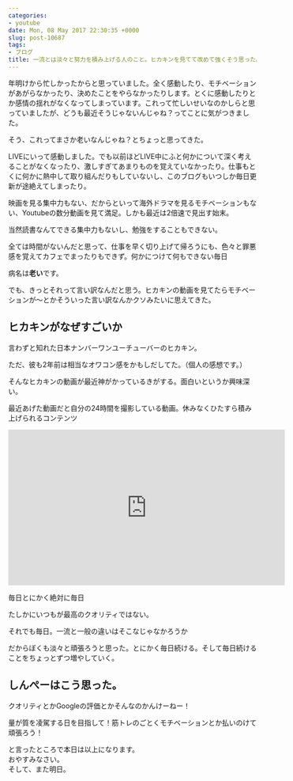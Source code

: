 ```yaml
---
categories:
- youtube
date: Mon, 08 May 2017 22:30:35 +0000
slug: post-10687
tags:
- ブログ
title: 一流とは淡々と努力を積み上げる人のこと。ヒカキンを見てて改めて強くそう思った。
---
```


年明けから忙しかったからと思っていました。全く感動したり、モチベーションがあがらなかったり、決めたことをやらなかったりします。とくに感動したりとか感情の揺れがなくなってしまっています。これって忙しいせいなのかしらと思っていましたが、どうも最近そうじゃないんじゃね？ってことに気がつきました。

そう、これってまさか老いなんじゃね？とちょっと思ってきた。

LIVEにいって感動しました。でも以前ほどLIVE中にふと何かについて深く考えることがなくなったり、激しすぎてあまりものを覚えていなかったり。仕事もとくに何かに熱中して取り組んだりもしていないし、このブログもいつしか毎日更新が途絶えてしまったり。

映画を見る集中力もない、だからといって海外ドラマを見るモチベーションもない、Youtubeの数分動画を見て満足。しかも最近は2倍速で見出す始末。

当然読書なんてできる集中力もないし、勉強をすることもできない。

全ては時間がないんだと思って、仕事を早く切り上げて帰ろうにも、色々と罪悪感を覚えてカフェでまったりもできず。何かにつけて何もできない毎日

病名は<strong>老い</strong>です。

でも、きっとそれって言い訳なんだと思う。ヒカキンの動画を見てたらモチベーションが〜とかそういった言い訳なんかクソみたいに思えてきた。<!--more--><h2>ヒカキンがなぜすごいか</h2>

言わずと知れた日本ナンバーワンユーチューバーのヒカキン。

ただ、彼も2年前は相当なオワコン感をかもしだしてた。（個人の感想です。）

そんなヒカキンの動画が最近神がかっているきがする。面白いというか興味深い。

最近あげた動画だと自分の24時間を撮影している動画。休みなくひたすら積み上げられるコンテンツ

<iframe width="560" height="315" src="https://www.youtube.com/embed/-Rf1wE_mmNI" frameborder="0" allowfullscreen></iframe>


毎日とにかく絶対に毎日

たしかにいつもが最高のクオリティではない。

それでも毎日。一流と一般の違いはそこなじゃなかろうか

だからぼくも淡々と頑張ろうと思った。とにかく毎日続ける。そして毎日続けることをちょっとずつ増やしていく。


<h2>しんぺーはこう思った。</h2>

クオリティとかGoogleの評価とかそんなのかんけーねー！

量が質を凌駕する日を目指して！筋トレのごとくモチベーションとか払いのけて頑張ろう！

と言ったところで本日は以上になります。<br>
おやすみなさい。<br>
そして、また明日。